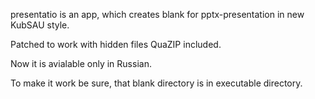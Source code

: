 presentatio is an app, which creates blank for pptx-presentation in new KubSAU style.

Patched to work with hidden files QuaZIP included.

Now it is avialable only in Russian.

To make it work be sure, that blank directory is in executable directory.
